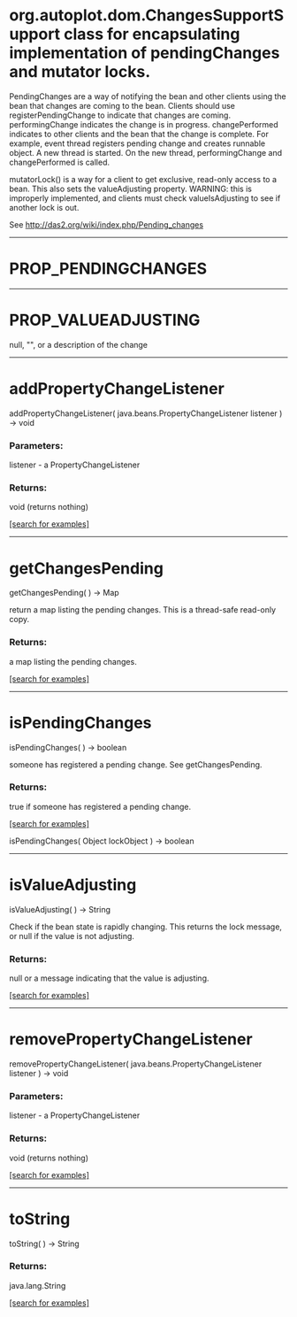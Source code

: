 # org.autoplot.dom.ChangesSupportSupport class for encapsulating implementation of pendingChanges and mutator locks.

 PendingChanges are a way of notifying the bean and other clients using the bean that changes are coming to
 the bean.  Clients should use registerPendingChange to indicate that changes are coming.
 performingChange indicates the change is in progress.  changePerformed indicates to other clients
 and the bean that the change is complete.  For example, event thread registers pending change
 and creates runnable object.  A new thread is started.  On the new thread, performingChange
 and changePerformed is called.

 mutatorLock() is a way for a client to get exclusive, read-only access to a bean.
 This also sets the valueAdjusting property.  WARNING: this is improperly implemented,
 and clients must check valueIsAdjusting to see if another lock is out.

 See http://das2.org/wiki/index.php/Pending_changes
***
<a name="PROP_PENDINGCHANGES"></a>
# PROP_PENDINGCHANGES



***
<a name="PROP_VALUEADJUSTING"></a>
# PROP_VALUEADJUSTING

null, "", or a description of the change

***
<a name="addPropertyChangeListener"></a>
# addPropertyChangeListener
addPropertyChangeListener( java.beans.PropertyChangeListener listener ) &rarr; void



### Parameters:
listener - a PropertyChangeListener

### Returns:
void (returns nothing)


<a href="https://github.com/autoplot/dev/search?q=addPropertyChangeListener&unscoped_q=addPropertyChangeListener">[search for examples]</a>

***
<a name="getChangesPending"></a>
# getChangesPending
getChangesPending(  ) &rarr; Map

return a map listing the pending changes.  This is a thread-safe
 read-only copy.

### Returns:
a map listing the pending changes.

<a href="https://github.com/autoplot/dev/search?q=getChangesPending&unscoped_q=getChangesPending">[search for examples]</a>

***
<a name="isPendingChanges"></a>
# isPendingChanges
isPendingChanges(  ) &rarr; boolean

someone has registered a pending change.
 See getChangesPending.

### Returns:
true if someone has registered a pending change.

<a href="https://github.com/autoplot/dev/search?q=isPendingChanges&unscoped_q=isPendingChanges">[search for examples]</a>

isPendingChanges( Object lockObject ) &rarr; boolean<br>
***
<a name="isValueAdjusting"></a>
# isValueAdjusting
isValueAdjusting(  ) &rarr; String

Check if the bean state is rapidly changing.  This
 returns the lock message, or null if the value
 is not adjusting.

### Returns:
null or a message indicating that the value is adjusting.

<a href="https://github.com/autoplot/dev/search?q=isValueAdjusting&unscoped_q=isValueAdjusting">[search for examples]</a>

***
<a name="removePropertyChangeListener"></a>
# removePropertyChangeListener
removePropertyChangeListener( java.beans.PropertyChangeListener listener ) &rarr; void



### Parameters:
listener - a PropertyChangeListener

### Returns:
void (returns nothing)


<a href="https://github.com/autoplot/dev/search?q=removePropertyChangeListener&unscoped_q=removePropertyChangeListener">[search for examples]</a>

***
<a name="toString"></a>
# toString
toString(  ) &rarr; String



### Returns:
java.lang.String


<a href="https://github.com/autoplot/dev/search?q=toString&unscoped_q=toString">[search for examples]</a>

